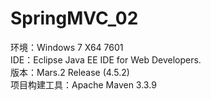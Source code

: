 # SpringMVC_02

环境：Windows 7 X64 7601<br/>
IDE：Eclipse Java EE IDE for Web Developers.<br/>
版本：Mars.2 Release (4.5.2)<br/>
项目构建工具：Apache Maven 3.3.9<br/>
<br/>
